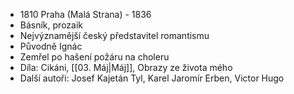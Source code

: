 - 1810 Praha (Malá Strana) - 1836
- Básník, prozaik
- Nejvýznamější český představitel romantismu
- Původně Ignác
- Zemřel po hašení požáru na choleru
- Díla: Cikáni, [[03. Máj|Máj]], Obrazy ze života mého
- Další autoři: Josef Kajetán Tyl, Karel Jaromír Erben, Victor Hugo